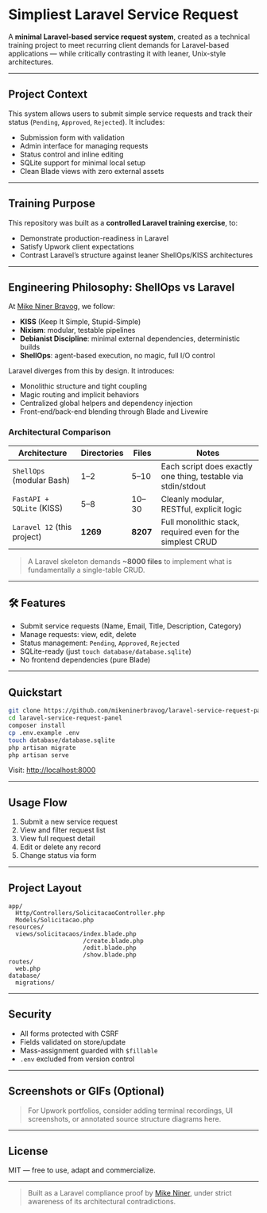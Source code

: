 # Simpliest Laravel Service Request

A **minimal Laravel-based service request system**, created as a technical training project to meet recurring client demands for Laravel-based applications — while critically contrasting it with leaner, Unix-style architectures.

---

## Project Context

This system allows users to submit simple service requests and track their status (`Pending`, `Approved`, `Rejected`). It includes:

- Submission form with validation
- Admin interface for managing requests
- Status control and inline editing
- SQLite support for minimal local setup
- Clean Blade views with zero external assets

---

## Training Purpose

This repository was built as a **controlled Laravel training exercise**, to:

- Demonstrate production-readiness in Laravel
- Satisfy Upwork client expectations
- Contrast Laravel’s structure against leaner ShellOps/KISS architectures

---

## Engineering Philosophy: ShellOps vs Laravel

At [Mike Niner Bravog](https://github.com/mikeninerbravog), we follow:

- **KISS** (Keep It Simple, Stupid-Simple)
- **Nixism**: modular, testable pipelines
- **Debianist Discipline**: minimal external dependencies, deterministic builds
- **ShellOps**: agent-based execution, no magic, full I/O control

Laravel diverges from this by design. It introduces:

- Monolithic structure and tight coupling
- Magic routing and implicit behaviors
- Centralized global helpers and dependency injection
- Front-end/back-end blending through Blade and Livewire

### Architectural Comparison

| Architecture                  | Directories | Files  | Notes |
|------------------------------|-------------|--------|-------|
| `ShellOps` (modular Bash)    | 1–2         | 5–10   | Each script does exactly one thing, testable via stdin/stdout |
| `FastAPI + SQLite` (KISS)    | 5–8         | 10–30  | Cleanly modular, RESTful, explicit logic |
| `Laravel 12` (this project)  | **1269**    | **8207** | Full monolithic stack, required even for the simplest CRUD |

> A Laravel skeleton demands **~8000 files** to implement what is fundamentally a single-table CRUD.

---

## 🛠️ Features

- Submit service requests (Name, Email, Title, Description, Category)
- Manage requests: view, edit, delete
- Status management: `Pending`, `Approved`, `Rejected`
- SQLite-ready (just `touch database/database.sqlite`)
- No frontend dependencies (pure Blade)

---

## Quickstart

```bash
git clone https://github.com/mikeninerbravog/laravel-service-request-panel.git
cd laravel-service-request-panel
composer install
cp .env.example .env
touch database/database.sqlite
php artisan migrate
php artisan serve
````

Visit: [http://localhost:8000](http://localhost:8000)

---

## Usage Flow

1. Submit a new service request
2. View and filter request list
3. View full request detail
4. Edit or delete any record
5. Change status via form

---

## Project Layout

```text
app/
  Http/Controllers/SolicitacaoController.php
  Models/Solicitacao.php
resources/
  views/solicitacaos/index.blade.php
                     /create.blade.php
                     /edit.blade.php
                     /show.blade.php
routes/
  web.php
database/
  migrations/
```

---

## Security

* All forms protected with CSRF
* Fields validated on store/update
* Mass-assignment guarded with `$fillable`
* `.env` excluded from version control

---

## Screenshots or GIFs (Optional)

> For Upwork portfolios, consider adding terminal recordings, UI screenshots, or annotated source structure diagrams here.

---

## License

MIT — free to use, adapt and commercialize.

---

> Built as a Laravel compliance proof by [Mike Niner](https://github.com/mikeninerbravog), under strict awareness of its architectural contradictions.

